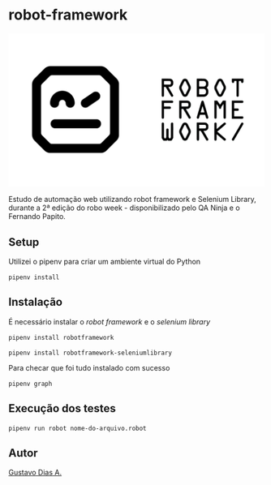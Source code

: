 # robot-framework

![Robot Framework Logo](images/Robot-Framework-2000x1200.jpg)

Estudo de automação web utilizando robot framework e Selenium Library, durante a 2ª edição do robo week - disponibilizado pelo QA Ninja e o Fernando Papito.

## Setup

Utilizei o pipenv para criar um ambiente virtual do Python

```console
pipenv install
```

## Instalação

É necessário instalar o *robot framework* e o *selenium library*

```console
pipenv install robotframework
```

```console
pipenv install robotframework-seleniumlibrary
```

Para checar que foi tudo instalado com sucesso

```console
pipenv graph
```

## Execução dos testes

```console
pipenv run robot nome-do-arquivo.robot
```

## Autor

[Gustavo Dias A.](https://www.linkedin.com/in/gustavo-dias-alexandre-543568157/)
